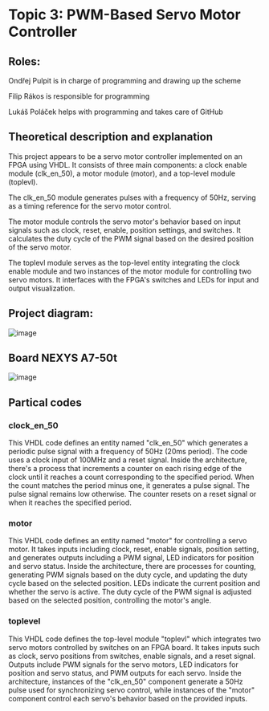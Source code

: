 # Topic 3: PWM-Based Servo Motor Controller

## Roles:

  Ondřej Pulpit is in charge of programming and drawing up the scheme
  
  Filip Rákos is responsible for programming
  
  Lukáš Poláček helps with programming and takes care of GitHub

## Theoretical description and explanation

This project appears to be a servo motor controller implemented on an FPGA using VHDL. It consists of three main components: a clock enable module (clk_en_50), a motor module (motor), and a top-level module (toplevl).

The clk_en_50 module generates pulses with a frequency of 50Hz, serving as a timing reference for the servo motor control.

The motor module controls the servo motor's behavior based on input signals such as clock, reset, enable, position settings, and switches. It calculates the duty cycle of the PWM signal based on the desired position of the servo motor.

The toplevl module serves as the top-level entity integrating the clock enable module and two instances of the motor module for controlling two servo motors. It interfaces with the FPGA's switches and LEDs for input and output visualization.

## Project diagram:

![image](https://github.com/Feecuss/PWM-Based-Servo-Motor-Controller/assets/165302466/0cdd67f1-5dfc-44ef-ac10-77c279308322)

## Board NEXYS A7-50t
![image](https://github.com/Feecuss/PWM-Based-Servo-Motor-Controller/assets/165302466/2c7c87aa-d130-43c4-8428-c5c4d612e36e)

## Partical codes
### clock_en_50
This VHDL code defines an entity named "clk_en_50" which generates a periodic pulse signal with a frequency of 50Hz (20ms period). The code uses a clock input of 100MHz and a reset signal. Inside the architecture, there's a process that increments a counter on each rising edge of the clock until it reaches a count corresponding to the specified period. When the count matches the period minus one, it generates a pulse signal. The pulse signal remains low otherwise. The counter resets on a reset signal or when it reaches the specified period.

### motor
This VHDL code defines an entity named "motor" for controlling a servo motor. It takes inputs including clock, reset, enable signals, position setting, and generates outputs including a PWM signal, LED indicators for position and servo status. Inside the architecture, there are processes for counting, generating PWM signals based on the duty cycle, and updating the duty cycle based on the selected position. LEDs indicate the current position and whether the servo is active. The duty cycle of the PWM signal is adjusted based on the selected position, controlling the motor's angle.

### toplevel
This VHDL code defines the top-level module "toplevl" which integrates two servo motors controlled by switches on an FPGA board. It takes inputs such as clock, servo positions from switches, enable signals, and a reset signal. Outputs include PWM signals for the servo motors, LED indicators for position and servo status, and PWM outputs for each servo. Inside the architecture, instances of the "clk_en_50" component generate a 50Hz pulse used for synchronizing servo control, while instances of the "motor" component control each servo's behavior based on the provided inputs.
